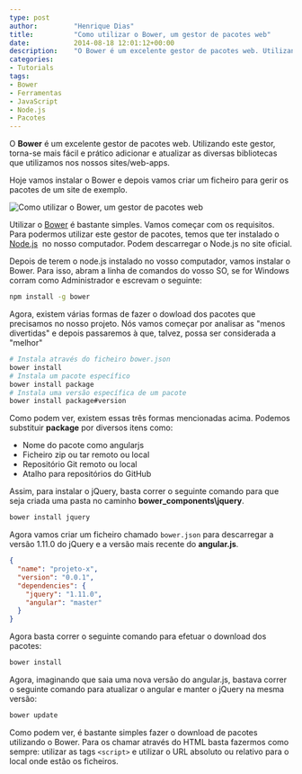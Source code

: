 ```yaml
---
type: post
author:         "Henrique Dias"
title:          "Como utilizar o Bower, um gestor de pacotes web"
date:           2014-08-18 12:01:12+00:00
description:    "O Bower é um excelente gestor de pacotes web. Utilizando este gestor, torna-se mais fácil e prático adicionar e atualizar as diversas bibliotecas utilizadas"
categories:
- Tutorials
tags:
- Bower
- Ferramentas
- JavaScript
- Node.js
- Pacotes
---
```


O **Bower** é um excelente gestor de pacotes web. Utilizando este gestor, torna-se mais fácil e prático adicionar e atualizar as diversas bibliotecas que utilizamos nos nossos sites/web-apps.

Hoje vamos instalar o Bower e depois vamos criar um ficheiro para gerir os pacotes de um site de exemplo.

![Como utilizar o Bower, um gestor de pacotes web](/images/bower.jpg)

Utilizar o [Bower](http://bower.io/) é bastante simples. Vamos começar com os requisitos. Para podermos utilizar este gestor de pacotes, temos que ter instalado o [Node.js](http://nodejs.org/)  no nosso computador. Podem descarregar o Node.js no site oficial.

Depois de terem o node.js instalado no vosso computador, vamos instalar o Bower. Para isso, abram a linha de comandos do vosso SO, se for Windows corram como Administrador e escrevam o seguinte:


```bash
npm install -g bower
```

Agora, existem várias formas de fazer o dowload dos pacotes que precisamos no nosso projeto. Nós vamos começar por analisar as "menos divertidas" e depois passaremos à que, talvez, possa ser considerada a "melhor"

```bash
# Instala através do ficheiro bower.json
bower install
# Instala um pacote específico
bower install package
# Instala uma versão específica de um pacote
bower install package#version
```

Como podem ver, existem essas três formas mencionadas acima. Podemos substituir **package** por diversos itens como:

  * Nome do pacote como angularjs
  * Ficheiro zip ou tar remoto ou local
  * Repositório Git remoto ou local
  * Atalho para repositórios do GitHub


Assim, para instalar o jQuery, basta correr o seguinte comando para que seja criada uma pasta no caminho **bower_components\jquery**.

```bash
bower install jquery
```

Agora vamos criar um ficheiro chamado ```bower.json``` para descarregar a versão 1.11.0 do jQuery e a versão mais recente do **angular.js**.

```json
{
  "name": "projeto-x",
  "version": "0.0.1",
  "dependencies": {
    "jquery": "1.11.0",
    "angular": "master"
  }
}
```

Agora basta correr o seguinte comando para efetuar o download dos pacotes:

```bash
bower install
```

Agora, imaginando que saia uma nova versão do angular.js, bastava correr o seguinte comando para atualizar o angular e manter o jQuery na mesma versão:

```bash
bower update
```

Como podem ver, é bastante simples fazer o download de pacotes utilizando o Bower. Para os chamar através do HTML basta fazermos como sempre: utilizar as tags ```<script>``` e utilizar o URL absoluto ou relativo para o local onde estão os ficheiros.
